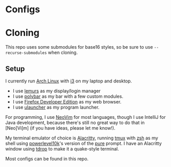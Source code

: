 # Configs

# Cloning

This repo uses some submodules for base16 styles, so be sure to use
`--recurse-submodules` when cloning.

## Setup

I currently run [Arch Linux] with [i3] on my laptop and desktop.
- I use [lemurs] as my display/login
  manager
- I use [polybar] as my bar
  with a few custom modules.
- I use [Firefox Developer Edition] as my web browser.
- I use [ulauncher] as my program launcher.

For programming, I use [NeoVim] for most languages,
though I use IntelliJ for Java development, because there's still no
great way to do that in [Neo]Vi[m] (if you have ideas, please let me
know!).

My terminal emulator of choice is [Alacritty], running [tmux] with [zsh]
as my shell using [powerlevel10k]'s version of the [pure] prompt.  I
have an Alacritty window using [tdrop] to make it a quake-style
terminal.

Most configs can be found in this repo.

[Arch Linux]: https://archlinux.org
[i3]: https://i3wm.org/
[lemurs]: https://github.com/coastalwhite/lemurs
[polybar]: https://github.com/polybar/polybar/wiki/
[Firefox Developer Edition]: https://www.mozilla.org/en-US/firefox/developer/
[ulauncher]: https://github.com/Ulauncher/Ulauncher/

[NeoVim]: https://neovim.io/

[Alacritty]: https://github.com/alacritty/alacritty
[tmux]: https://github.com/tmux/tmux/
[zsh]: https://www.zsh.org/
[powerlevel10k]: https://github.com/romkatv/powerlevel10k
[pure]: https://github.com/romkatv/powerlevel10k#pure-compatibility
[tdrop]: https://github.com/noctuid/tdrop
